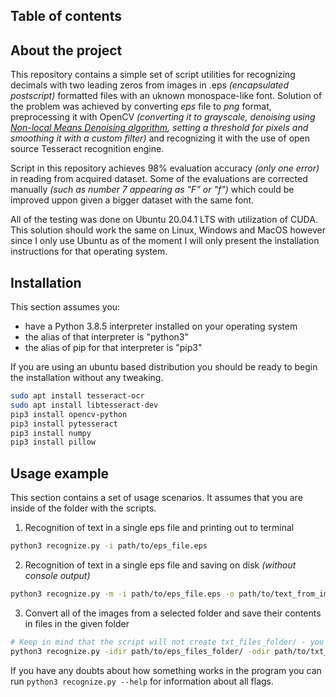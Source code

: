 ## Table of contents



## About the project

This repository contains a simple set of script utilities for recognizing decimals with two leading zeros from images in .eps *(encapsulated postscript)* 
formatted files with an uknown monospace-like font. Solution of the problem was achieved by converting *eps* file to *png* format, preprocessing it with OpenCV  *(converting it to grayscale, denoising using [Non-local Means Denoising algorithm](http://www.ipol.im/pub/algo/bcm_non_local_means_denoising), setting a threshold for pixels and smoothing it with a custom filter)* and recognizing it with the use of open source Tesseract recognition engine.

Script in this repository achieves 98% evaluation accuracy *(only one error)* in reading from acquired dataset. Some of the evaluations are corrected manually *(such as number 7 appearing as "F" or "f")* which could be improved uppon given a bigger dataset with the same font. 

All of the testing was done on Ubuntu 20.04.1 LTS with utilization of CUDA. This solution should work the same on Linux, Windows and MacOS however since I only use Ubuntu as of the moment I will only present the installation instructions for that operating system.

## Installation

This section assumes you: 
* have a Python 3.8.5 interpreter installed on your operating system
* the alias of that interpreter is "python3" 
* the alias of pip for that interpreter is "pip3"

If you are using an ubuntu based distribution you should be ready to begin the installation without any tweaking.

```sh
sudo apt install tesseract-ocr
sudo apt install libtesseract-dev
pip3 install opencv-python
pip3 install pytesseract
pip3 install numpy
pip3 install pillow
```

## Usage example

This section contains a set of usage scenarios. It assumes that you are inside of the folder with the scripts. 

1. Recognition of text in a single eps file and printing out to terminal

```sh
python3 recognize.py -i path/to/eps_file.eps
```

2. Recognition of text in a single eps file and saving on disk *(without console output)*
```sh
python3 recognize.py -m -i path/to/eps_file.eps -o path/to/text_from_image.txt 
```

3. Convert all of the images from a selected folder and save their contents in files in the given folder
```sh
# Keep in mind that the script will not create txt_files_folder/ - you must create it beforehand
python3 recognize.py -idir path/to/eps_files_folder/ -odir path/to/txt_files_folder/
```

If you have any doubts about how something works in the program you can run `python3 recognize.py --help` for information about all flags.
